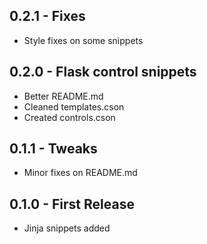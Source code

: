## 0.2.1 - Fixes
* Style fixes on some snippets

## 0.2.0 - Flask control snippets
* Better README.md
* Cleaned templates.cson
* Created controls.cson


## 0.1.1 - Tweaks
* Minor fixes on README.md

## 0.1.0 - First Release
* Jinja snippets added
